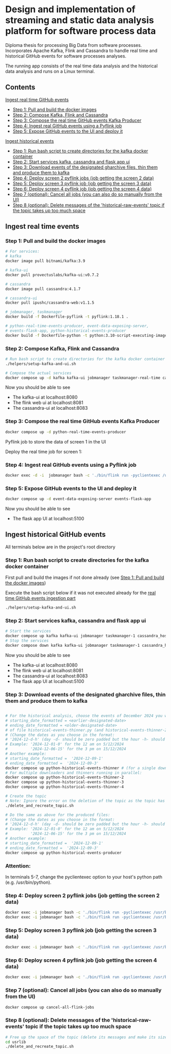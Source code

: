 # Design and implementation of streaming and static data analysis platform for software process data
Diploma thesis for processing Big Data from software processes. Incorporates Apache Kafka, Flink and Cassandra to handle real time and historical GitHub events for software processes analyses.

The running app consists of the real time data analysis and the historical data analysis and runs on a Linux terminal.


## Contents
[Ingest real time GitHub events](#ingest-real-time-events)
- [Step 1: Pull and build the docker images](#step-1-pull-and-build-the-docker-images)
- [Step 2: Compose Kafka, Flink and Cassandra](#step-2-compose-kafka-flink-and-cassandra)
- [Step 3: Compose the real time GitHub events Kafka Producer](#step-3-compose-the-real-time-github-events-kafka-producer)
- [Step 4: Ingest real GitHub events using a Pyflink job](#step-4-ingest-real-github-events-using-a-pyflink-job)
- [Step 5: Expose GitHub events to the UI and deploy it](#step-5-expose-github-events-to-the-ui-and-deploy-it)


[Ingest historical events](#ingest-historical-events)
- [Step 1: Run bash script to create directories for the kafka docker container](#step-1-run-bash-script-to-create-directories-for-the-kafka-docker-container)
- [Step 2: Start services kafka, cassandra and flask app ui](#step-2-start-services-kafka-cassandra-and-flask-app-ui)
- [Step 3: Download events of the designated gharchive files, thin them and produce them to kafka](#step-3-download-events-of-the-designated-gharchive-files-thin-them-and-produce-them-to-kafka)
- [Step 4: Deploy screen 2 pyflink jobs (job getting the screen 2 data)](#step-4-deploy-screen-2-pyflink-jobs-job-getting-the-screen-2-data)
- [Step 5: Deploy screen 3 pyflink job (job getting the screen 3 data)](#step-5-deploy-screen-3-pyflink-job-job-getting-the-screen-3-data)
- [Step 6: Deploy screen 4 pyflink job (job getting the screen 4 data)](#step-6-deploy-screen-4-pyflink-job-job-getting-the-screen-4-data)
- [Step 7 (optional): Cancel all jobs (you can also do so manually from the UI)](#step-7-optional-cancel-all-jobs-you-can-also-do-so-manually-from-the-ui)
- [Step 8 (optional): Delete messages of the 'historical-raw-events' topic if the topic takes up too much space](#step-8-optional-delete-messages-of-the-historical-raw-events-topic-if-the-topic-takes-up-too-much-space)



## Ingest real time events 

### Step 1: Pull and build the docker images 

```sh
# For services: 
# kafka
docker image pull bitnami/kafka:3.9

# kafka-ui
docker pull provectuslabs/kafka-ui:v0.7.2

# cassandra
docker image pull cassandra:4.1.7

# cassandra-ui
docker pull ipushc/cassandra-web:v1.1.5

# jobmanager, taskmanager
docker build -f Dockerfile-pyflink -t pyflink:1.18.1 .

# python-real-time-events-producer, event-data-exposing-server, 
# events-flask-app, python-historical-events-producer 
docker build -f Dockerfile-python -t python:3.10-script-executing-image . 

```


### Step 2: Compose Kafka, Flink and Cassandra
```sh
# Run bash script to create directories for the kafka docker container
./helpers/setup-kafka-and-ui.sh

# Compose the actual services
docker compose up -d kafka kafka-ui jobmanager taskmanager-real-time cassandra_host cassandra-ui 
```
Now you should be able to see 
- The kafka-ui at localhost:8080
- The flink web ui at localhost:8081
- The cassandra-ui at localhost:8083

### Step 3: Compose the real time GitHub events Kafka Producer
```sh
docker compose up -d python-real-time-events-producer
```

Pyflink job to store the data of screen 1 in the UI

Deploy the real time job for screen 1:
### Step 4: Ingest real GitHub events using a Pyflink job
```sh
docker exec -d -i  jobmanager bash -c './bin/flink run -pyclientexec /usr/bin/python -py /opt/flink/usrlib/screen_1_q1_q5_flink_job.py --config_file_path /opt/flink/usrlib/getting-started-in-docker.ini'  
```

### Step 5: Expose GitHub events to the UI and deploy it
```sh
docker compose up -d event-data-exposing-server events-flask-app
```
Now you should be able to see 
- The flask app UI at localhost:5100



## Ingest historical GitHub events 
All terminals below are in the project's root directory

### Step 1: Run bash script to create directories for the kafka docker container

First pull and build the images if not done already (see [Step 1: Pull and build the docker images](#step-1-pull-and-build-the-docker-images))

Execute the bash script below if it was not executed already for the [real time GitHub events ingestion part](#step-2-compose-kafka-flink-and-cassandra)
```sh
./helpers/setup-kafka-and-ui.sh
```

### Step 2: Start services kafka, cassandra and flask app ui
```sh
# Start the services
docker compose up kafka kafka-ui jobmanager taskmanager-1 cassandra_host cassandra-ui event-data-exposing-server events-flask-app
# Stop the services
docker compose down kafka kafka-ui jobmanager taskmanager-1 cassandra_host cassandra-ui event-data-exposing-server events-flask-app
```

Now you should be able to see 
- The kafka-ui at localhost:8080
- The flink web ui at localhost:8081
- The cassandra-ui at localhost:8083
- The flask app UI at localhost:5100



### Step 3: Download events of the designated gharchive files, thin them and produce them to kafka
```sh

# For the historical analysis, choose the events of December 2024 you want to download and thin in files historical-files-thinner, historical-files-thinner-2 (and similarly for 3 and 4) in lines:
# starting_date_formatted = <earlier-designated-date>
# ending_date_formatted = <older-designated-date> 
# of file historical-events-thinner.py (and historical-events-thinner-2.py, historical-events-thinner-3.py etc)
# (Change the dates as you choose in the format: 
# '2024-12-d-h' (day -d- should be zero padded but the hour -h- should not)
# Example: '2024-12-01-0' for the 12 am on 5/12/2024
#          '2024-12-06-15' for the 3 pm on 15/12/2024
# Another example:
# starting_date_formatted =  '2024-12-09-1'
# ending_date_formatted =  '2024-12-09-3' 
docker compose up python-historical-events-thinner # (for a single downloaded and thinner)
# For multiple downloaders and thinners running in parallel:
docker compose up python-historical-events-thinner-2
docker compose up python-historical-events-thinner-3
docker compose up python-historical-events-thinner-4

# Create the topic
# Note: Ignore the error on the deletion of the topic as the topic has not been created yet
./delete_and_recreate_topic.sh

# Do the same as above for the produced files:
# (Change the dates as you choose in the format: 
# '2024-12-d-h' (day -d- should be zero padded but the hour -h- should not)
# Example: '2024-12-01-0' for the 12 am on 5/12/2024
#          '2024-12-06-15' for the 3 pm on 15/12/2024
# Another example:
# starting_date_formatted =  '2024-12-09-1'
# ending_date_formatted =  '2024-12-09-3' 
docker compose up python-historical-events-producer
```


### Attention:
In terminals 5-7, change the pyclientexec option to your host's python path (e.g. /usr/bin/python).

### Step 4: Deploy screen 2 pyflink jobs (job getting the screen 2 data)
```sh
docker exec -i jobmanager bash -c './bin/flink run -pyclientexec /usr/bin/python -py /opt/flink/usrlib/screen_2_q6_q8_flink_job_q6b_q7h.py --config_file_path /opt/flink/usrlib/getting-started-in-docker.ini'
docker exec -i jobmanager bash -c './bin/flink run -pyclientexec /usr/bin/python -py /opt/flink/usrlib/screen_2_q6_q8_flink_job_q8b_q8h.py --config_file_path /opt/flink/usrlib/getting-started-in-docker.ini'
```

### Step 5: Deploy screen 3 pyflink job (job getting the screen 3 data)

```sh
docker exec -i jobmanager bash -c './bin/flink run -pyclientexec /usr/bin/python -py /opt/flink/usrlib/screen_3_q9_q10_flink_job.py --config_file_path /opt/flink/usrlib/getting-started-in-docker.ini'
```


### Step 6: Deploy screen 4 pyflink job (job getting the screen 4 data)

```sh
docker exec -i jobmanager bash -c './bin/flink run -pyclientexec /usr/bin/python -py /opt/flink/usrlib/screen_4_q11_q15_flink_job.py --config_file_path /opt/flink/usrlib/getting-started-in-docker.ini'  
```

### Step 7 (optional): Cancel all jobs (you can also do so manually from the UI)
```sh
docker compose up cancel-all-flink-jobs
```

### Step 8 (optional): Delete messages of the 'historical-raw-events' topic if the topic takes up too much space
```sh
# Free up the space of the topic (delete its messages and make its size = 0)
cd usrlib
./delete_and_recreate_topic.sh
```


